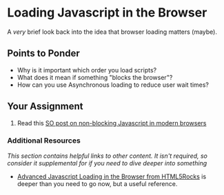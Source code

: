 ﻿# Loading Javascript in the Browser

A *very* brief look back into the idea that browser loading matters (maybe).

## Points to Ponder

* Why is it important which order you load scripts?
* What does it mean if something "blocks the browser"?
* How can you use Asynchronous loading to reduce user wait times?

## Your Assignment

1. Read this [SO post on non-blocking Javascript in modern browsers](http://stackoverflow.com/questions/8197072/non-blocking-javascript-and-css-in-modern-browsers-is-it-still-needed)

### Additional Resources

*This section contains helpful links to other content. It isn't required, so consider it supplemental for if you need to dive deeper into something*


* [Advanced Javascript Loading in the Browser from HTML5Rocks](http://www.html5rocks.com/en/tutorials/speed/script-loading/) is deeper than you need to go now, but a useful reference.